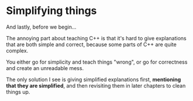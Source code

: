 # Simplifying things

And lastly, before we begin...

The annoying part about teaching C++ is that it's hard to give explanations that are both simple and correct, because some parts of C++ are quite complex.

You either go for simplicity and teach things "wrong", or go for correctness and create an unreadable mess.

The only solution I see is giving simplified explanations first, **mentioning that they are simplified**, and then revisiting them in later chapters to clean things up.

